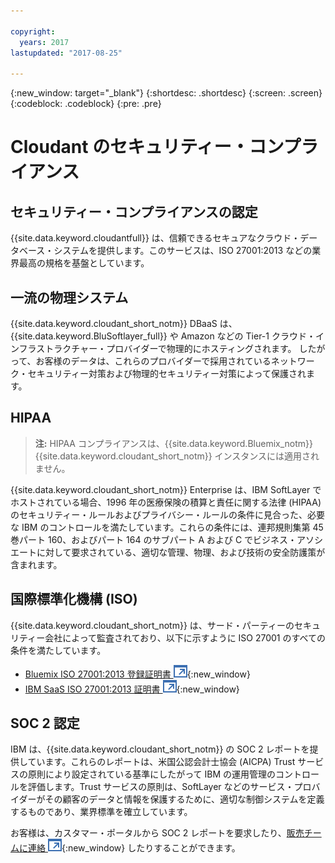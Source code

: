 ```yaml
---

copyright:
  years: 2017
lastupdated: "2017-08-25"

---
```


{:new_window: target="_blank"}
{:shortdesc: .shortdesc}
{:screen: .screen}
{:codeblock: .codeblock}
{:pre: .pre}

<!-- Acrolinx: 2017-04-28 -->

# Cloudant のセキュリティー・コンプライアンス

## セキュリティー・コンプライアンスの認定

{{site.data.keyword.cloudantfull}} は、信頼できるセキュアなクラウド・データベース・システムを提供します。このサービスは、ISO 27001:2013 などの業界最高の規格を基盤としています。

## 一流の物理システム

{{site.data.keyword.cloudant_short_notm}} DBaaS は、{{site.data.keyword.BluSoftlayer_full}} や Amazon などの
Tier-1 クラウド・インフラストラクチャー・プロバイダーで物理的にホスティングされます。
したがって、お客様のデータは、これらのプロバイダーで採用されているネットワーク・セキュリティー対策および物理的セキュリティー対策によって保護されます。

## HIPAA

> **注:** HIPAA コンプライアンスは、{{site.data.keyword.Bluemix_notm}} {{site.data.keyword.cloudant_short_notm}} インスタンスには適用されません。

{{site.data.keyword.cloudant_short_notm}} Enterprise は、IBM SoftLayer でホストされている場合、1996 年の医療保険の積算と責任に関する法律 (HIPAA) のセキュリティー・ルールおよびプライバシー・ルールの条件に見合った、必要な IBM のコントロールを満たしています。これらの条件には、連邦規則集第 45 巻パート 160、およびパート 164 のサブパート A および C でビジネス・アソシエートに対して要求されている、適切な管理、物理、および技術の安全防護策が含まれます。

## 国際標準化機構 (ISO)

{{site.data.keyword.cloudant_short_notm}} は、サード・パーティーのセキュリティー会社によって監査されており、以下に示すように ISO 27001 のすべての条件を満たしています。
* [Bluemix ISO 27001:2013 登録証明書 ![外部リンク・アイコン](../images/launch-glyph.svg "外部リンク・アイコン")](ftp://public.dhe.ibm.com/cloud/bluemix/compliance/Bluemix_ISO27K1_WWCert_2016.pdf){:new_window}
* [IBM SaaS ISO 27001:2013 証明書 ![外部リンク・アイコン](../images/launch-glyph.svg "外部リンク・アイコン")](https://www-01.ibm.com/common/ssi/cgi-bin/ssialias?subtype=ST&infotype=SA&htmlfid=KUJ12445USEN&attachment=KUJ12445USEN.PDF){:new_window}

## SOC 2 認定

IBM は、{{site.data.keyword.cloudant_short_notm}} の SOC 2 レポートを提供しています。これらのレポートは、米国公認会計士協会 (AICPA) Trust サービスの原則により設定されている基準にしたがって IBM の運用管理のコントロールを評価します。Trust サービスの原則は、SoftLayer などのサービス・プロバイダーがその顧客のデータと情報を保護するために、適切な制御システムを定義するものであり、業界標準を確立しています。

お客様は、カスタマー・ポータルから SOC 2 レポートを要求したり、[販売チームに連絡 ![外部リンク・アイコン](../images/launch-glyph.svg "外部リンク・アイコン")](https://cloudant.com/history/contact-us/){:new_window} したりすることができます。

